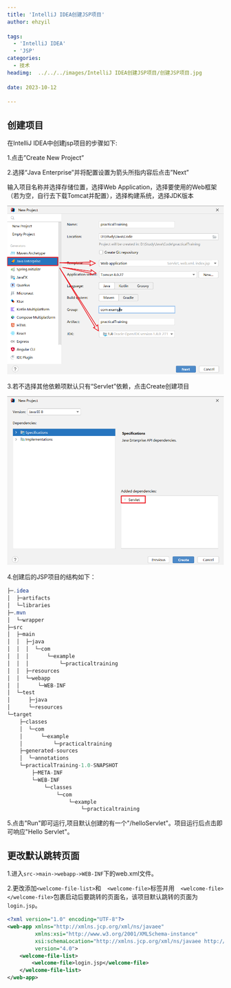 ```yaml
---
title: 'IntelliJ IDEA创建JSP项目'
author: ehzyil

tags:
  - 'IntelliJ IDEA'
  - 'JSP'
categories:
  - 技术
headimg:  ../../../images/IntelliJ IDEA创建JSP项目/创建JSP项目.jpg

date: 2023-10-12

---
```


## 创建项目

在IntelliJ IDEA中创建jsp项目的步骤如下:

1.点击”Create New Project”

2.选择“Java Enterprise”并将配置设置为箭头所指内容后点击”Next”

输入项目名称并选择存储位置，选择Web Application，选择要使用的Web框架（若为空，自行去下载Tomcat并配置），选择构建系统，选择JDK版本

<img src="../../../images/IntelliJ IDEA创建JSP项目/2023-10-12111.png" />

3.若不选择其他依赖项默认只有“Servlet”依赖，点击Create创建项目

<img src="../../../images/IntelliJ IDEA创建JSP项目/2023-10-12dsfsdfsdf.png" />

4.创建后的JSP项目的结构如下：

```java
├─.idea
│  ├─artifacts
│  └─libraries
├─.mvn
│  └─wrapper
├─src
│  ├─main
│  │  ├─java
│  │  │  └─com
│  │  │      └─example
│  │  │          └─practicaltraining
│  │  ├─resources
│  │  └─webapp
│  │      └─WEB-INF
│  └─test
│      ├─java
│      └─resources
└─target
    ├─classes
    │  └─com
    │      └─example
    │          └─practicaltraining
    ├─generated-sources
    │  └─annotations
    └─practicalTraining-1.0-SNAPSHOT
        ├─META-INF
        └─WEB-INF
            └─classes
                └─com
                    └─example
                        └─practicaltraining

```

5.点击"Run"即可运行,项目默认创建的有一个"/helloServlet"。项目运行后点击即可响应"Hello Servlet"。

## 更改默认跳转页面



1.进入`src->main->webapp->WEB-INF`下的web.xml文件。

2.更改添加`<welcome-file-list>`和`  <welcome-file>`标签并用`  <welcome-file></welcome-file>`包裹启动后要跳转的页面名，该项目默认跳转的页面为`login.jsp`。

```xml
<?xml version="1.0" encoding="UTF-8"?>
<web-app xmlns="http://xmlns.jcp.org/xml/ns/javaee"
         xmlns:xsi="http://www.w3.org/2001/XMLSchema-instance"
         xsi:schemaLocation="http://xmlns.jcp.org/xml/ns/javaee http://xmlns.jcp.org/xml/ns/javaee/web-app_4_0.xsd"
         version="4.0">
    <welcome-file-list>
        <welcome-file>login.jsp</welcome-file>
    </welcome-file-list>
</web-app>
```

